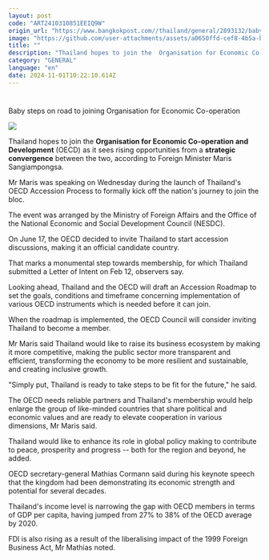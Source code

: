 ```yaml
---
layout: post
code: "ART2410310851EEIQ9W"
origin_url: "https://www.bangkokpost.com//thailand/general/2893132/baby-steps-on-road-to-joining-organisation-for-economic-co-operation"
image: "https://github.com/user-attachments/assets/a0650ffd-cef8-4b5a-bbdd-97f3606e68a7"
title: ""
description: "Thailand hopes to join the  Organisation for Economic Co-operation and Development  (OECD) as it sees rising opportunities from a  strategic convergence  between the two, according to Foreign Minister Maris Sangiampongsa."
category: "GENERAL"
language: "en"
date: 2024-11-01T10:22:10.614Z
---
```


# 

Baby steps on road to joining Organisation for Economic Co-operation

![](https://github.com/user-attachments/assets/c59e2d87-f5f1-4bf2-8198-4c481708903a)

Thailand hopes to join the **Organisation for Economic Co-operation and Development** (OECD) as it sees rising opportunities from a **strategic convergence** between the two, according to Foreign Minister Maris Sangiampongsa.

Mr Maris was speaking on Wednesday during the launch of Thailand's OECD Accession Process to formally kick off the nation's journey to join the bloc.

The event was arranged by the Ministry of Foreign Affairs and the Office of the National Economic and Social Development Council (NESDC).

On June 17, the OECD decided to invite Thailand to start accession discussions, making it an official candidate country.

That marks a monumental step towards membership, for which Thailand submitted a Letter of Intent on Feb 12, observers say.

Looking ahead, Thailand and the OECD will draft an Accession Roadmap to set the goals, conditions and timeframe concerning implementation of various OECD instruments which is needed before it can join.

When the roadmap is implemented, the OECD Council will consider inviting Thailand to become a member.

Mr Maris said Thailand would like to raise its business ecosystem by making it more competitive, making the public sector more transparent and efficient, transforming the economy to be more resilient and sustainable, and creating inclusive growth.

"Simply put, Thailand is ready to take steps to be fit for the future," he said.

The OECD needs reliable partners and Thailand's membership would help enlarge the group of like-minded countries that share political and economic values and are ready to elevate cooperation in various dimensions, Mr Maris said.

Thailand would like to enhance its role in global policy making to contribute to peace, prosperity and progress -- both for the region and beyond, he added.

OECD secretary-general Mathias Cormann said during his keynote speech that the kingdom had been demonstrating its economic strength and potential for several decades.

Thailand's income level is narrowing the gap with OECD members in terms of GDP per capita, having jumped from 27% to 38% of the OECD average by 2020.

FDI is also rising as a result of the liberalising impact of the 1999 Foreign Business Act, Mr Mathias noted.